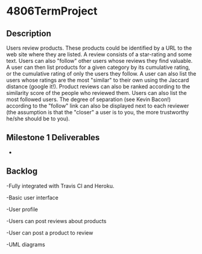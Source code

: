 # 4806TermProject

## Description
Users review products. These products could be identified by a URL to the web site where they are listed. A review consists of a star-rating and some text. Users can also "follow" other users whose reviews they find valuable. A user can then list products for a given category by its cumulative rating, or the cumulative rating of only the users they follow. A user can also list the users whose ratings are the most "similar" to their own using the Jaccard distance (google it!). Product reviews can also be ranked according to the similarity score of the people who reviewed them. Users can also list the most followed users. The degree of separation (see Kevin Bacon!) according to the "follow" link can also be displayed next to each reviewer (the assumption is that the "closer" a user is to you, the more trustworthy he/she should be to you).

## Milestone 1 Deliverables
-

## Backlog
-Fully integrated with Travis CI and Heroku.

-Basic user interface

-User profile

-Users can post reviews about products

-User can post a product to review

-UML diagrams
